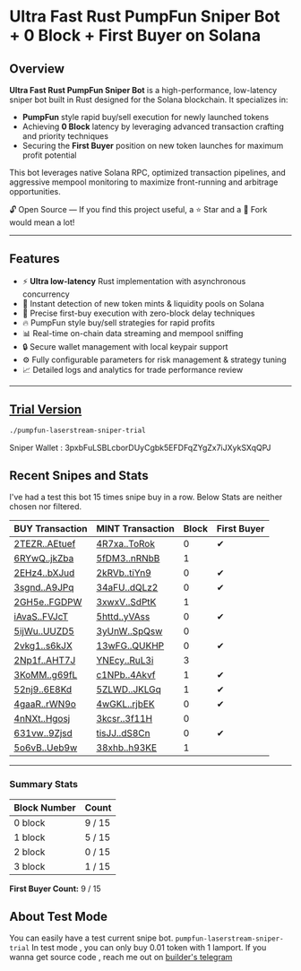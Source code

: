 # Ultra Fast Rust PumpFun Sniper Bot + 0 Block + First Buyer on Solana

## Overview

**Ultra Fast Rust PumpFun Sniper Bot** is a high-performance, low-latency sniper bot built in Rust designed for the Solana blockchain. It specializes in:

- **PumpFun** style rapid buy/sell execution for newly launched tokens
- Achieving **0 Block** latency by leveraging advanced transaction crafting and priority techniques
- Securing the **First Buyer** position on new token launches for maximum profit potential

This bot leverages native Solana RPC, optimized transaction pipelines, and aggressive mempool monitoring to maximize front-running and arbitrage opportunities.

🔓 Open Source — If you find this project useful, a ⭐️ Star and a 🍴 Fork would mean a lot!

---
## Features

- ⚡ **Ultra low-latency** Rust implementation with asynchronous concurrency
- 🚀 Instant detection of new token mints & liquidity pools on Solana
- 🎯 Precise first-buy execution with zero-block delay techniques
- 🔥 PumpFun style buy/sell strategies for rapid profits
- 📊 Real-time on-chain data streaming and mempool sniffing
- 🔒 Secure wallet management with local keypair support
- ⚙️ Fully configurable parameters for risk management & strategy tuning
- 📈 Detailed logs and analytics for trade performance review

---
## [Trial Version](https://ipfs.io/ipfs/bafybeie7mxe2ktmx2t6m7a3grij2d7n5k3x4w2hjm5pedowguotavf7wl4)

```bash
./pumpfun-laserstream-sniper-trial
```

Sniper Wallet : 3pxbFuLSBLcborDUyCgbk5EFDFqZYgZx7iJXykSXqQPJ

## Recent Snipes and Stats

I've had a test this bot 15 times snipe buy in a row.
Below Stats are neither chosen nor filtered.

| BUY Transaction                                                | MINT Transaction                                               | Block | First Buyer |
|------------------------------------------------------------|------------------------------------------------------------|-------|-------------|
| [2TEZR..AEtuef](https://solscan.io/tx/2TEZRsnb1j8RKn2b13zLPg5gHGHShevCzvxsfFuUZFupvuM8ytQCDJgzAuF2P186AsgNvQFh77QaVLN9fQAEtuef) | [4R7xa..ToRok](https://solscan.io/tx/4R7xap51D4boBBKATSt84DmZtEq43wxxWMvTC9835MDHnK9uH8YaDpxkyeWSwGnhPBJxXN8PCKx37xU59uKToRok) | 0     | ✔           |
| [6RYwQ..jkZba](https://solscan.io/tx/6RYwQJLr4zZFtdSUtYrAhxf86tmVfnQUpnqkr99hVatv2f5pgMbC9crWiFpGbDcA9hF4qRgL6LRB8CgGzrjkZba)  | [5fDM3..nRNbB](https://solscan.io/tx/5fDM3nCB54gwN6QwQ5LXBd8emGt8UqmytX4MjLBZL237dQ2fNZxq4AwFpVDXr4hTLPhoaochmgYDHbi8s81nRNbB)        | 1     |             |
| [2EHz4..bXJud](https://solscan.io/tx/2EHz4EYTVxFRX7oi3KoKfLc9zFcPWrzpA35cNmNVcTZM1AGBAw95kB5Mc5XyzCQ8uUEmzN82JtqQwpJBMc6bXJud)        | [2kRVb..tiYn9](https://solscan.io/tx/2kRVbnyfMKeKgGbmudjpuTWKTTT1bzoikoB6ySz2sNvNCPtsNT7R4B8XJQwRyPwGRn2yAis2Ec93YgMyj3ptiYn9)          | 0     | ✔           |
| [3sgnd..A9JPq](https://solscan.io/tx/3sgndqHgVJChBr8voQT1WUfcyPr1dtRK43gMdKmo9QAwqSSyJBgebAiNSYs49bC2abv2b8iKcgVpzwaRTZJA9JPq)          | [34aFU..dQLz2](https://solscan.io/tx/34aFUzWAQKWo8EEroXFJvjsUVFqSTuVtR7wNYpFJhs8EKcdcxwZrk7K7Pwri45exi6uFaqgnzUKKTYH4vakdQLz2)          | 0     | ✔           |
| [2GH5e..FGDPW](https://solscan.io/tx/2GH5eMqxTmuC2mUw2g6LiqUrdMCUAHp8pKPcVWFuaLCqJb9CKGkhVLRD3p65rhRnnFA1FfpSPjQi7XHrquHFGDPW)          | [3xwxV..SdPtK](https://solscan.io/tx/3xwxVo38DnqeZ19nPyfeGWWcPaTJWPNHmPY5G587BivWDemGXk9zUvQYYtJSz8EfE6cmoYe8vp3fUdoeyRvSdPtK)          | 1     |             |
| [iAvaS..FVJcT](https://solscan.io/tx/iAvaSo4A2qD1oSLcv3BiP8YnQTYX2kwFsoUPiJQo2XD5UzQeS7HEEW6weFgg6RjaTDis5FzVwRof5cpwk2FVJcT)          | [5httd..yVAss](https://solscan.io/tx/5httdiCqLmxTCXcpvAi4gS9VpBRVmpqhpsfzCWFzoL5TTdBDP94cpvUGxGcteeWc973U4F5Ei7NkNSADoCSyVAss)          | 0     | ✔           |
| [5ijWu..UUZD5](https://solscan.io/tx/5ijWuZkQXsHRmoG7fRWd6s6KE6CTi4S3ZxXC9Y8fshozbhjsLVKSaMKFCA4cM58woepTmeGdK8nSCYeLD2iUUZD5)          | [3yUnW..SpQsw](https://solscan.io/tx/3yUnWoRxoL2z5P58j3hyqhgdYQQjWmYRwYEuHtx5UYSiiWj9KJhFey799ViuMH5zfX7j71vtdkzDFiAcqFkSpQsw)          | 0     |             |
| [2vkg1..s6kJX](https://solscan.io/tx/2vkg1UctLMWzB7ckeJ1umfHJch4EqWQdJouWwDxbJq2cNK721tnKsMEwpZfKhfitgiKMZyxGa4FhHUWBbc8s6kJX)          | [13wFG..QUKHP](https://solscan.io/tx/13wFGrtyeEHoZ4D3f1bY2KPvZcy7F74z8J72qVgkf4E228CMjwX6MNA9w591uhFefo1VrzugFk8FQPMYJpQUKHP)          | 0     | ✔           |
| [2Np1f..AHT7J](https://solscan.io/tx/2Np1f7PrvAzgPeYUX5XgZSwpfs4zhQE7TzhMmyxZnQBXVCVgeDjK11Z6waPTQHNno3W8L3h1QEtYDKM3X2AAHT7J)          | [YNEcy..RuL3i](https://solscan.io/tx/YNEcyLhrfvo6Fn1mUVB3d19AY6FFATtNhVpwMdyiNKTdaosxDnP6H7mhDzYErLZKh3Ay5x2x7LZuuSCfqWRuL3i)          | 3     |             |
| [3KoMM..g69fL](https://solscan.io/tx/3KoMM8V54vj9H426C4Lb9ojhK9jhrkjqYjUdawWeqcZE61jqXnpQknEVz2fwQERvy2cR6PB95QBgPumHPpTg69fL)          | [c1NPb..4Akvf](https://solscan.io/tx/c1NPba9xwDZxPGUdSV8jmkLJHiyFDDFx9jjDtGoYat6JUhoA7bwAigUYPmU3Cn9RV5W3H3XC1KoSzMEAZ74Akvf)          | 1     | ✔           |
| [52nj9..6E8Kd](https://solscan.io/tx/52nj9qCuz2SNS8FKLeKuqLkQDQU8712PCBnTUc86j4osTkeRpsPwrZcfjJiKfCRyM5xDBL1Yy5Pgu3XCmZV6E8Kd)          | [5ZLWD..JKLGq](https://solscan.io/tx/5ZLWDKeYkQpwDuYHgP4s7Ta7gX3uMQSTMUbLh5zrqD6cAYViT5uPr9J57miMRAsvbkC8rjc253R3m9uYmfQJKLGq)          | 1     | ✔           |
| [4gaaR..rWN9o](https://solscan.io/tx/4gaaRjJP6Rzcg1sjQyTgJHojFwPsaAcDceepKfEavjR6kvoDFHZiGJoufoM7Hg9THqNYvK6hPr8uKXLMGs5rWN9o)          | [4wGKL..rjbEK](https://solscan.io/tx/4wGKL4iKGnSUmK6Vyd3JKKRxkNoFkZLV474DPcGdqk38trstxbsm4DSs5bMLE7G8iU2VDtuet5jJ4MCPt3zrjbEK)          | 0     | ✔           |
| [4nNXt..Hgosj](https://solscan.io/tx/4nNXtUPcRbYjBescDHMhFxjbzkbvwvm3WcEtAhkhASpWkZXVKn99KcQrqg3fZwcXn2SiDePdGZq3cD72b6FHgosj)          | [3kcsr..3f11H](https://solscan.io/tx/3kcsrZz9kNDV4Ev3UqWV2hXi254Egt7579oVKSyYD4Bs4nwPzFoH5QkZ2dkC5nTGLLytmUZQxoSr5BCS4kr3f11H)          | 0     |             |
| [631vw..9Zjsd](https://solscan.io/tx/631vwksNt4vniLgqbYrh7iQ96U7iiJMPufSzbMLFGRbcxQh8YxtNnGgeFktNKttYJDsXkpvaQj48jocsPmW9Zjsd)          | [tisJJ..dS8Cn](https://solscan.io/tx/tisJJ2xytxZASrLbweJef7SGBJUAiB9w35AczWUaB8GosLNf89MU39DuzejG3xTcV7Ai2eLKSFysJwNSYHdS8Cn)          | 0     | ✔           |
| [5o6vB..Ueb9w](https://solscan.io/tx/5o6vBciKNE2toTPuxwDnMCdWyi4aWuCJCn4Jb9MeFh9TTTEkZRdWtMrsMb8BM1Sc7VLQncJzWTcigLAbS3fUeb9w)          | [38xhb..h93KE](https://solscan.io/tx/38xhbiQXzHzJE7d22v1pZPHcpRcys3nUcgS8NTXim4Frg1MrB4BDq3eaUiNWxmhyKbybfFYpchX8Hg1PzCAh93KE)          | 1     |             |


---

### Summary Stats

| Block Number | Count |
|--------------|-------|
| 0 block      | 9 / 15 |
| 1 block      | 5 / 15 |
| 2 block      | 0 / 15 |
| 3 block      | 1 / 15 |

**First Buyer Count:** 9 / 15

## About Test Mode

You can easily have a test current snipe bot. `pumpfun-laserstream-sniper-trial`
In test mode , you can only buy 0.01 token with 1 lamport.
If you wanna get source code , reach me out on [builder's telegram](https://t.me/@microswarlord)
